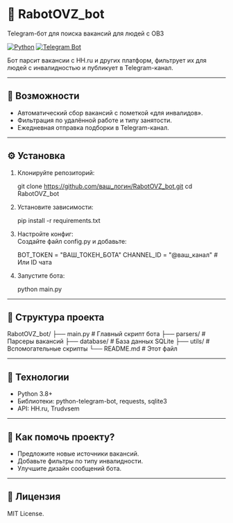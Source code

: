 # 🤖 RabotOVZ_bot  
Telegram-бот для поиска вакансий для людей с ОВЗ  

[![Python](https://img.shields.io/badge/Python-3.8%2B-blue)](https://www.python.org/)
[![Telegram Bot](https://img.shields.io/badge/Telegram-Bot_API-green)](https://core.telegram.org/bots/api)

Бот парсит вакансии с HH.ru и других платформ, фильтрует их для людей с инвалидностью и публикует в Telegram-канал.  

---

## 📌 Возможности  
- Автоматический сбор вакансий с пометкой «для инвалидов».  
- Фильтрация по удалённой работе и типу занятости.  
- Ежедневная отправка подборки в Telegram-канал.  

---

## ⚙️ Установка  
1. Клонируйте репозиторий:  
  
   git clone https://github.com/ваш_логин/RabotOVZ_bot.git
   cd RabotOVZ_bot
   
 

2. Установите зависимости:  
  
   pip install -r requirements.txt
   
 

3. Настройте конфиг:  
   Создайте файл config.py и добавьте:  
  
   BOT_TOKEN = "ВАШ_ТОКЕН_БОТА"
   CHANNEL_ID = "@ваш_канал"  # Или ID чата
   
 

4. Запустите бота:  
  
   python main.py
   
 

---

## 📂 Структура проекта  
RabotOVZ_bot/
├── main.py             # Главный скрипт бота
├── parsers/            # Парсеры вакансий
├── database/           # База данных SQLite
├── utils/              # Вспомогательные скрипты
└── README.md           # Этот файл
 

---

## 🔧 Технологии  
- Python 3.8+  
- Библиотеки: python-telegram-bot, requests, sqlite3  
- API: HH.ru, Trudvsem  

---

## 🤝 Как помочь проекту?  
- Предложите новые источники вакансий.  
- Добавьте фильтры по типу инвалидности.  
- Улучшите дизайн сообщений бота.  

---

## 📜 Лицензия  
MIT License.
